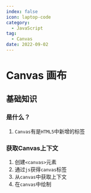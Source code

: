 ```yaml
---
index: false
icon: laptop-code
category:
  - JavaScript
tag:
  - Canvas
date: 2022-09-02
---
```


# Canvas 画布

## 基础知识

### 是什么？

1. `Canvas`有是`HTML5`中新增的标签

### 获取Canvas上下文

1. 创建`<canvas>`元素
2. 通过`js`获得`canvas`标签
3. 从`canvas`中获取上下文
4. 在`canvas`中绘制
